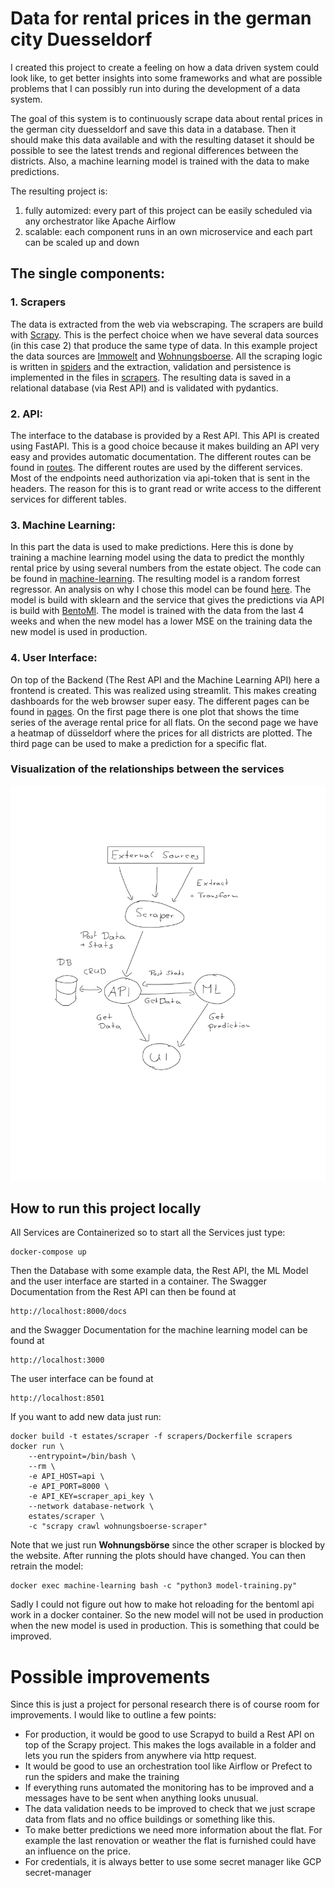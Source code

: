 # Data for rental prices in the german city Duesseldorf

I created this project to create a feeling on how a data driven system could look like, to get better insights
into some frameworks and what are possible problems that I can possibly run into during the development of a data system.

The goal of this system is to continuously scrape data about rental prices in the german city duesseldorf and save this data in a database.
Then it should make this data available and with the resulting dataset it should be possible to see the latest trends and regional differences
between the districts. Also, a machine learning model is trained with the data to make predictions.

The resulting project is:
1. fully automized: every part of this project can be easily scheduled via any orchestrator like Apache Airflow
2. scalable: each component runs in an own microservice and each part can be scaled up and down


## The single components:

### 1. Scrapers
The data is extracted from the web via webscraping. The scrapers are build with [Scrapy](https://scrapy.org). This is the perfect choice
when we have several data sources (in this case 2) that produce the same type of data.
In this example project the data sources are [Immowelt](https://www.immowelt.de) and [Wohnungsboerse](www.wohnungsboerse.net).
All the scraping logic is written in [spiders](scrapers%2Fscrapers%2Fspiders) and the extraction, validation and persistence is implemented in the files in [scrapers](scrapers%2Fscrapers).
The resulting data is saved in a relational database (via Rest API) and is validated with pydantics.

### 2. API:
The interface to the database is provided by a Rest API. This API is created using FastAPI.
This is a good choice because it makes building an API very easy and provides automatic documentation.
The different routes can be found in [routes](api%2Froutes). The different routes are used by the different services.
Most of the endpoints need authorization via api-token that is sent in the headers.
The reason for this is to grant read or write access to the different services for different tables.

### 3. Machine Learning:
In this part the data is used to make predictions.
Here this is done by training a machine learning model using the data to predict the monthly rental price by using several numbers from the estate object.
The code can be found in [machine-learning](machine-learning).
The resulting model is a random forrest regressor. An analysis on why I chose this model can be found [here](machine-learning%2Fmodel%2Fmodel-selection.ipynb).
The model is build with sklearn and the service that gives the predictions via API is build with [BentoMl](https://www.bentoml.com).
The model is trained with the data from the last 4 weeks and when the new model has a lower MSE on the training data the new model is used in production.

### 4. User Interface:
On top of the Backend (The Rest API and the Machine Learning API) here a frontend is created. This was realized using
streamlit. This makes creating dashboards for the web browser super easy.
The different pages can be found in [pages](user-interface%2Fpages).
On the first page there is one plot that shows the time series of the average rental price for all flats.
On the second page we have a heatmap of düsseldorf where the prices for all districts are plotted.
The third page can be used to make a prediction for a specific flat.

### Visualization of the relationships between the services
![Graph.jpg](resources%2FGraph.jpg)

## How to run this project locally
All Services are Containerized so to start all the Services just type:
```shell
docker-compose up
```
Then the Database with some example data, the Rest API, the ML Model and the user interface are started in a container.
The Swagger Documentation from the Rest API can then be found at
```
http://localhost:8000/docs
```
and the Swagger Documentation for the machine learning model can be found at
```
http://localhost:3000
```
The user interface can be found at
```
http://localhost:8501
```
If you want to add new data just run:
```shell
docker build -t estates/scraper -f scrapers/Dockerfile scrapers
docker run \
    --entrypoint=/bin/bash \
    --rm \
    -e API_HOST=api \
    -e API_PORT=8000 \
    -e API_KEY=scraper_api_key \
    --network database-network \
    estates/scraper \
    -c "scrapy crawl wohnungsboerse-scraper"
```
Note that we just run **Wohnungsbörse** since the other scraper is blocked by the website.
After running the plots should have changed.
You can then retrain the model:
```shell
docker exec machine-learning bash -c "python3 model-training.py"
```
Sadly I could not figure out how to make hot reloading for the bentoml api work in a docker container.
So the new model will not be used in production when the new model is used in production.
This is something that could be improved.


# Possible improvements
Since this is just a project for personal research there is of course room for improvements. I would like to outline a few points:
- For production, it would be good to use Scrapyd to build a Rest API on top of the Scrapy project. This makes the logs available in a folder and lets you run the spiders from anywhere via http request.
- It would be good to use an orchestration tool like Airflow or Prefect to run the spiders and make the training
- If everything runs automated the monitoring has to be improved and a messages have to be sent when anything looks unusual.
- The data validation needs to be improved to check that we just scrape data from flats and no office buildings or something like this.
- To make better predictions we need more information about the flat. For example the last renovation or weather the flat is furnished could have an influence on the price.
- For credentials, it is always better to use some secret manager like GCP secret-manager
